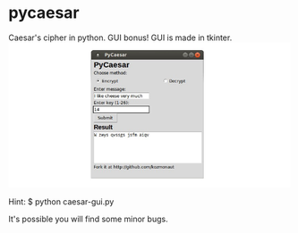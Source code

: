 pycaesar
========
Caesar's cipher in python. GUI bonus!
GUI is made in tkinter. 
![ScreenShot](pycaesar-example.jpg)

Hint: 
$ python caesar-gui.py

It's possible you will find some minor bugs.
